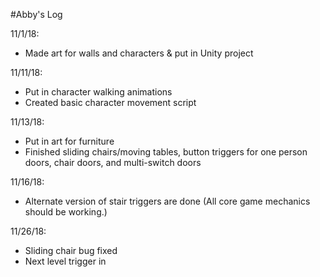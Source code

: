 #Abby's Log

11/1/18:
- Made art for walls and characters & put in Unity project

11/11/18:
- Put in character walking animations
- Created basic character movement script

11/13/18:
- Put in art for furniture
- Finished sliding chairs/moving tables, button triggers for one person doors, chair doors, and multi-switch doors 

11/16/18:
- Alternate version of stair triggers are done (All core game mechanics should be working.)

11/26/18:
- Sliding chair bug fixed 
- Next level trigger in

